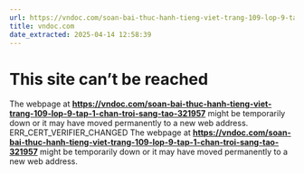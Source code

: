 ```yaml
---
url: https://vndoc.com/soan-bai-thuc-hanh-tieng-viet-trang-109-lop-9-tap-1-chan-troi-sang-tao-321957
title: vndoc.com
date_extracted: 2025-04-14 12:58:39
---
```


#  This site can’t be reached
The webpage at **https://vndoc.com/soan-bai-thuc-hanh-tieng-viet-trang-109-lop-9-tap-1-chan-troi-sang-tao-321957** might be temporarily down or it may have moved permanently to a new web address.
ERR\_CERT\_VERIFIER\_CHANGED
The webpage at **https://vndoc.com/soan-bai-thuc-hanh-tieng-viet-trang-109-lop-9-tap-1-chan-troi-sang-tao-321957** might be temporarily down or it may have moved permanently to a new web address.
